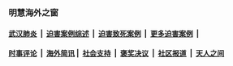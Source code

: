 
### 明慧海外之窗

####  [武汉肺炎](indexes/365.md?t=06250401) &nbsp;|&nbsp;  [迫害案例综述](indexes/328.md?t=06250401) &nbsp;|&nbsp; [迫害致死案例](indexes/277.md?t=06250401)  &nbsp;|&nbsp; [更多迫害案例](indexes/81.md?t=06250401)  &nbsp;|&nbsp; 
####  [时事评论](indexes/19.md?t=06250401) &nbsp;|&nbsp; [海外简讯](indexes/245.md?t=06250401)&nbsp;|&nbsp;  [社会支持](indexes/140.md?t=06250401) &nbsp;|&nbsp; [褒奖决议](indexes/282.md?t=06250401) &nbsp;|&nbsp; [社区报道](indexes/91.md?t=06250401)  &nbsp;|&nbsp; [天人之间](indexes/78.md?t=06250401) 

